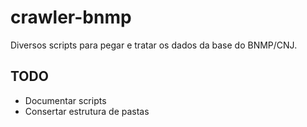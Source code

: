 # crawler-bnmp

Diversos scripts para pegar e tratar os dados da base do BNMP/CNJ.

## TODO

* Documentar scripts
* Consertar estrutura de pastas